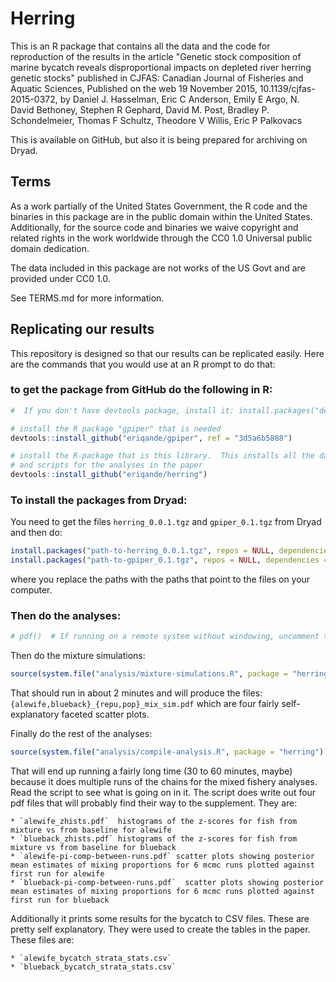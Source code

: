 # Herring

This is an R package that contains all the data and the code
for reproduction of the results in the article "Genetic stock composition of marine bycatch reveals disproportional impacts on depleted river herring genetic stocks" published in CJFAS:
Canadian Journal of Fisheries and Aquatic Sciences, Published on the web 19 November 2015, 10.1139/cjfas-2015-0372, by Daniel J. Hasselman, Eric C Anderson, Emily E Argo, N. David Bethoney, Stephen R Gephard, David M. Post, Bradley P. Schondelmeier, Thomas F Schultz, Theodore V Willis, Eric P Palkovacs

This is available on GitHub, but also it is being prepared for archiving on Dryad.



## Terms 

As a work partially of the United States Government, the R code and the binaries in this
package are in the
public domain within the United States. Additionally, for the source code and binaries we waive
copyright and related rights in the work worldwide through the CC0 1.0
Universal public domain dedication.

The data included in this package are not works of the US Govt and are provided under
CC0 1.0.

See TERMS.md for more information.


## Replicating our results
This repository is designed so that our results can be replicated easily.  Here are the commands that you would use at an R prompt to do that:

###  to get the package from GitHub do the following in R:
```r
#  If you don't have devtools package, install it: install.packages("devtools")

# install the R package "gpiper" that is needed
devtools::install_github("eriqande/gpiper", ref = "3d5a6b5888")

# install the R-package that is this library.  This installs all the data
# and scripts for the analyses in the paper
devtools::install_github("eriqande/herring") 
```

### To install the packages from Dryad:
You need to get the files `herring_0.0.1.tgz` and `gpiper_0.1.tgz` from 
Dryad and then do:
```r
install.packages("path-to-herring_0.0.1.tgz", repos = NULL, dependencies = TRUE)
install.packages("path-to-gpiper_0.1.tgz", repos = NULL, dependencies = TRUE)
```
where you replace the paths with the paths that point to the files on your computer.

### Then do the analyses:

```r
# pdf()  # If running on a remote system without windowing, uncomment this line so the plots don't fail (Note, it won't make all of them pdf!)
```
Then do the mixture simulations:

```r
source(system.file("analysis/mixture-simulations.R", package = "herring"))
```

That should run in about 2 minutes and will produce the files: `{alewife,blueback}_{repu,pop}_mix_sim.pdf` 
 which are four fairly self-explanatory faceted scatter plots.

Finally do the rest of the analyses:

```r
source(system.file("analysis/compile-analysis.R", package = "herring"))
```

That will end up running a fairly long time (30 to 60 minutes, maybe)
because it does multiple runs of the chains 
for the mixed fishery analyses.  Read the script to see what is going on in it.
The script does write out four pdf files that will probably find their way to
the supplement.  They are:

    * `alewife_zhists.pdf`  histograms of the z-scores for fish from mixture vs from baseline for alewife 
    * `blueback_zhists.pdf` histograms of the z-scores for fish from mixture vs from baseline for blueback 
    * `alewife-pi-comp-between-runs.pdf` scatter plots showing posterior mean estimates of mixing proportions for 6 mcmc runs plotted against first run for alewife
    * `blueback-pi-comp-between-runs.pdf`  scatter plots showing posterior mean estimates of mixing proportions for 6 mcmc runs plotted against first run for blueback
    
    
Additionally it prints some results for the bycatch to CSV files.  These are pretty self
explanatory.  They were used to create the tables in the paper.
These files are:

    * `alewife_bycatch_strata_stats.csv`
    * `blueback_bycatch_strata_stats.csv`


